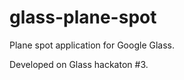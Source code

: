 glass-plane-spot
================

Plane spot application for Google Glass.

Developed on Glass hackaton #3.
